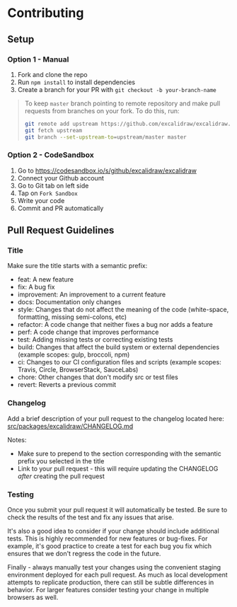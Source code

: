 # Contributing

## Setup

### Option 1 - Manual

1. Fork and clone the repo
1. Run `npm install` to install dependencies
1. Create a branch for your PR with `git checkout -b your-branch-name`

> To keep `master` branch pointing to remote repository and make
> pull requests from branches on your fork. To do this, run:
>
> ```sh
> git remote add upstream https://github.com/excalidraw/excalidraw.git
> git fetch upstream
> git branch --set-upstream-to=upstream/master master
> ```

### Option 2 - CodeSandbox

1. Go to https://codesandbox.io/s/github/excalidraw/excalidraw
1. Connect your Github account
1. Go to Git tab on left side
1. Tap on `Fork Sandbox`
1. Write your code
1. Commit and PR automatically

## Pull Request Guidelines

### Title

Make sure the title starts with a semantic prefix:

* feat: A new feature
* fix: A bug fix
* improvement: An improvement to a current feature
* docs: Documentation only changes
* style: Changes that do not affect the meaning of the code (white-space, formatting, missing semi-colons, etc)
* refactor: A code change that neither fixes a bug nor adds a feature
* perf: A code change that improves performance
* test: Adding missing tests or correcting existing tests
* build: Changes that affect the build system or external dependencies (example scopes: gulp, broccoli, npm)
* ci: Changes to our CI configuration files and scripts (example scopes: Travis, Circle, BrowserStack, SauceLabs)
* chore: Other changes that don't modify src or test files
* revert: Reverts a previous commit

### Changelog

Add a brief description of your pull request to the changelog located here:
[src/packages/excalidraw/CHANGELOG.md](src/packages/excalidraw/CHANGELOG.md)

Notes:
* Make sure to prepend to the section corresponding with the semantic prefix you
  selected in the title
* Link to your pull request - this will require updating the CHANGELOG *after*
  creating the pull request

### Testing

Once you submit your pull request it will automatically be tested.  Be sure to
check the results of the test and fix any issues that arise.

It's also a good idea to consider if your change should include additional
tests.  This is highly recommended for new features or bug-fixes.  For example,
it's good practice to create a test for each bug you fix which ensures that we
don't regress the code in the future.

Finally - always manually test your changes using the convenient staging
environment deployed for each pull request.  As much as local development
attempts to replicate production, there can still be subtle differences in
behavior.  For larger features consider testing your change in multiple browsers
as well.
